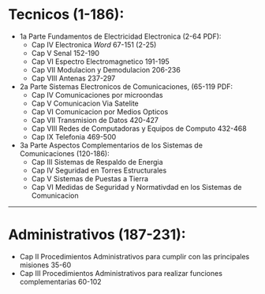 # Tecnicos (1-186):
  - 1a Parte Fundamentos de Electricidad Electronica (2-64 PDF):
    - Cap IV   Electronica *Word* 67-151 (2-25)
	- Cap V    Senal                        152-190 
	- Cap VI   Espectro Electromagnetico    191-195
	- Cap VII  Modulacion y Demodulacion    206-236
	- Cap VIII Antenas                      237-297
  - 2a Parte Sistemas Electronicos de Comunicaciones, (65-119 PDF:
    - Cap IV   Comunicaciones por microondas   
	- Cap V    Comunicacion Via Satelite
	- Cap VI   Comunicacion por Medios Opticos
	- Cap VII  Transmision de Datos         420-427
	- Cap VIII Redes de Computadoras y Equipos de Computo 432-468
	- Cap IX   Telefonia                    469-500
  - 3a Parte Aspectos Complementarios de los Sistemas de Comunicaciones	(120-186):
    - Cap III  Sistemas de Respaldo de Energia 	
	- Cap IV   Seguridad en Torres Estructurales
	- Cap V    Sistemas de Puestas a Tierra
    - Cap VI   Medidas de Seguridad y Normativdad en los Sistemas de Comunicacion
------------------------------------------------------------------------------------  
# Administrativos (187-231):
  - Cap II Procedimientos Administrativos para cumplir con las principales misiones 35-60
  - Cap III Procedimientos Administrativos para realizar funciones complementarias 60-102